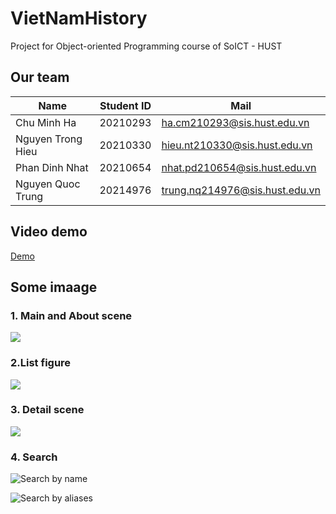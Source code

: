 # VietNamHistory

Project for Object-oriented Programming course of SoICT - HUST

## Our team
| Name              |  Student ID | Mail                           |
|-------------------|-------------|--------------------------------|
| Chu Minh Ha       | 20210293    | ha.cm210293@sis.hust.edu.vn    |
| Nguyen Trong Hieu | 20210330    | hieu.nt210330@sis.hust.edu.vn  |
| Phan Dinh Nhat    | 20210654    | nhat.pd210654@sis.hust.edu.vn  |
| Nguyen Quoc Trung | 20214976    | trung.nq214976@sis.hust.edu.vn |  

## Video demo

[Demo](https://youtu.be/fMUTJTSCy20)

## Some imaage

### 1. Main and About scene
![](https://cdn.discordapp.com/attachments/1120761462600777869/1120761487305224242/image.png)

### 2.List figure
![](https://cdn.discordapp.com/attachments/1120761462600777869/1127975019310493726/list-figure.png)

### 3. Detail scene
![](https://cdn.discordapp.com/attachments/1120761462600777869/1127975019805421678/1.png)

### 4. Search 
![Search by name](https://cdn.discordapp.com/attachments/1120761462600777869/1127975019096580189/search-by-name.png)

![Search by aliases](https://cdn.discordapp.com/attachments/1120761462600777869/1127975018882683020/search-by-aliases.png)

